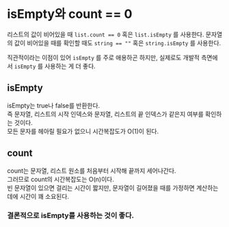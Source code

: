 # isEmpty와 count == 0

리스트의 값이 비어있을 때 `list.count == 0`  혹은 `list.isEmpty` 를 사용한다.
문자열의 값이 비어있을 때를 확인할 때도 `string == ""` 혹은 `string.isEmpty` 를 사용한다.

직관적이라는 이점이 있어 `isEmpty` 를 주로 애용하곤 하지만, 실제로도 개발적 측면에서 `isEmpty` 를 사용하는 게 더 좋다.

## isEmpty

isEmpty는 true나 false를 반환한다.  
즉 문자열, 리스트의 시작 인덱스와 문자열, 리스트의 끝 인덱스가 같은지 여부를 확인하는 것이다.  
모든 문자를 헤아릴 필요가 없으니 시간복잡도가 O(1)이 된다.

## count

count는 문자열, 리스트 원소를 처음부터 시작해 끝까지 세어나간다.  
그러므로 count의 시간복잡도는 O(n)이다.  
빈 문자열이 있으면 걸리는 시간이 짧지만, 문자열이 길어졌을 때를 가정하면 계산하는데에 시간이 꽤 소요된다.  

### **결론적으로 isEmpty를 사용하는 것이 좋다.**